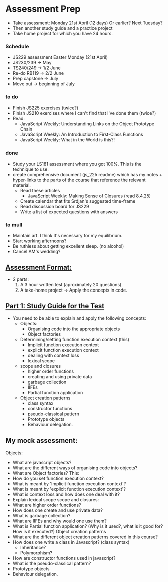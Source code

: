# Assessment Prep

- Take assessment: Monday 21st April (12 days) Or earlier? Next Tuesday?
- Then another study guide and a practice project
- Take home project for which you have 24 hours.

### Schedule

- JS229 assessment Easter Monday (21st April)
- JS230/239 -> May
- TS240/249 -> 1/2 June
- Re-do RB119 -> 2/2 June
- Prep capstone -> July
- Move out -> beginning of July

### to do
  - Finish JS225 exercises (twice?)
  - Finish JS210 exercises where I can't find that I've done them (twice?)
  - Read:
    - JavaScript Weekly: Understanding Links on the Object Prototype Chain
    - JavaScript Weekly: An Introduction to First-Class Functions
    - JavaScript Weekly: What in the World is this?!

### done

  - Study your LS181 assessment where you got 100%. This is the technique to use.
  - create comprehensive document (js_225 readme) which has my notes + hyper-links to the parts of the course that reference the relevant material.
    - Read these articles
      - JavaScript Weekly: Making Sense of Closures (read 8.4.25)
    - Create calendar that fits Srdjan's suggested time-frame
    - Read discussion board for JS229
    - Write a list of expected questions with answers

### to mull

  - Maintain art. I think It's necessary for my equilibrium.
  - Start working afternoons?
  - Be ruthless about getting excellent sleep. (no alcohol)
  - Cancel AM's wedding?

## [Assessment Format:](https://launchschool.com/lessons/d6ad18da/assignments/b39fe5b1)

- 2 parts:
  1) A 3 hour written test (aproximately 20 questions)
  2) A take-home project -> Apply the concepts in code.

## [Part 1: Study Guide for the Test](https://launchschool.com/lessons/d6ad18da/assignments/588f2f82)

- You need to be able to explain and apply the following concepts:
  - Objects:
    - Organising code into the appropriate objects
    - Object factories
  - Determining/setting function execution context (this)
    - Implicit function execution context
    - explicit function execution context
    - dealing with context loss
    - lexical scope
  - scope and closures
    - higher order functions
    - creating and using private data
    - garbage collection
    - IIFEs
    - Partial function application
  - Object creation patterns
    - class syntax
    - constructor functions
    - pseudo-classical pattern
    - Prototype objects
    - Behaviour delegation.  

## My mock assessment:

Objects:
  - What are javascript objects?
  - What are the different ways of organising code into objects?
  - What are Object factories?
This:
  - How do you set function execution context?
  - What is meant by 'Implicit function execution context'?
  - What is meant by 'explicit function execution context'?
  - What is context loss and how does one deal with it?
  - Explain lexical scope
scope and closures:
  - What are higher order functions?
  - How does one create and use private data?
  - What is garbage collection?
  - What are IIFEs and why would one use them?
  - What is Partial function application? (Why is it used?, what is it good for? How is it executed?)
Object creation patterns
  - What are the different object creation patterns covered in this course?
  - How does one write a class in Javascript? (class syntax)
    - Inheritance?
    - Polymorphism?
  - How are constructor functions used in javascript?
  - What is the pseudo-classical pattern?
  - Prototype objects
  - Behaviour delegation.  
